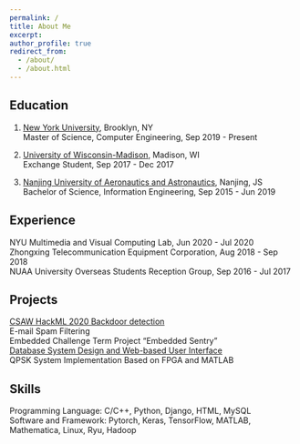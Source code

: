 ```yaml
---
permalink: /
title: About Me
excerpt: 
author_profile: true
redirect_from: 
  - /about/
  - /about.html
---
```


## Education
1. [New York University](https://www.nyu.edu/), Brooklyn, NY  
   Master of Science, Computer Engineering, Sep 2019 - Present

2. [University of Wisconsin-Madison](https://www.wisc.edu/), Madison, WI  
   Exchange Student, Sep 2017 - Dec 2017

3. [Nanjing University of Aeronautics and Astronautics](http://iao.nuaa.edu.cn/), Nanjing, JS  
   Bachelor of Science, Information Engineering, Sep 2015 - Jun 2019
   
## Experience
NYU Multimedia and Visual Computing Lab, Jun 2020 - Jul 2020  
Zhongxing Telecommunication Equipment Corporation, Aug 2018 - Sep 2018  
NUAA University Overseas Students Reception Group, Sep 2016 - Jul 2017  

## Projects
[CSAW HackML 2020 Backdoor detection](https://stephanessy.github.io/projects/csal-hackml-2020-backdoor-detection)  
E-mail Spam Filtering  
Embedded Challenge Term Project “Embedded Sentry”  
[Database System Design and Web-based User Interface](https://stephanessy.github.io/projects/database-system-design-and-web-based-user-interface)  
QPSK System Implementation Based on FPGA and MATLAB  

## Skills
Programming Language: C/C++, Python, Django, HTML, MySQL  
Software and Framework: Pytorch, Keras, TensorFlow, MATLAB, Mathematica, Linux, Ryu, Hadoop
